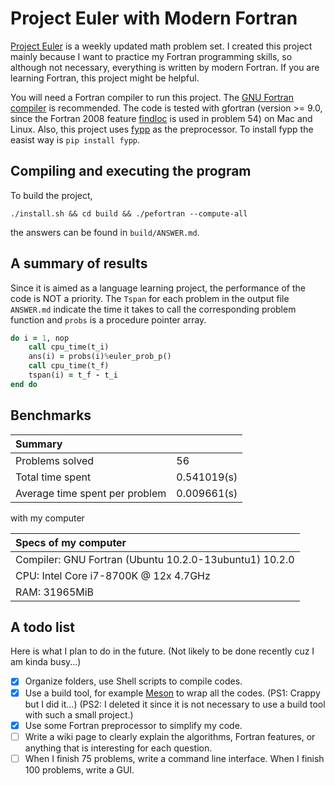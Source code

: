 # Project Euler with Modern Fortran

[Project Euler](https://projecteuler.net/about) is a weekly updated math problem set. I created this project mainly because I want to practice my Fortran programming skills, so although not necessary, everything is written by modern Fortran. If you are learning Fortran, this project might be helpful.

You will need a Fortran compiler to run this project. The [GNU Fortran compiler](https://gcc.gnu.org/fortran/) is recommended. The code is tested with gfortran (version >= 9.0, since the Fortran 2008 feature [findloc](https://gcc.gnu.org/onlinedocs/gfortran/FINDLOC.html) is used in problem 54) on Mac and Linux. Also, this project uses [fypp](https://github.com/aradi/fypp) as the preprocessor. To install fypp the easist way is `pip install fypp`.

## Compiling and executing the program

To build the project,

```shell
./install.sh && cd build && ./pefortran --compute-all
```

the answers can be found in `build/ANSWER.md`.

## A summary of results

Since it is aimed as a language learning project, the performance of the code is NOT a priority. The `Tspan` for each problem in the output file `ANSWER.md` indicate the time it takes to call the corresponding problem function and `probs` is a procedure pointer array.

```fortran
do i = 1, nop
    call cpu_time(t_i)
    ans(i) = probs(i)%euler_prob_p()
    call cpu_time(t_f)
    tspan(i) = t_f - t_i
end do
```


## Benchmarks

| Summary                        |               |
|:-------------------------------|:--------------|
| Problems solved                |   56          |
| Total time spent               |   0.541019(s) |
| Average time spent per problem |   0.009661(s) |

with my computer 

|Specs of my computer                                           |
|:--------------------------------------------------------------|
|Compiler: GNU Fortran (Ubuntu 10.2.0-13ubuntu1) 10.2.0         |
|CPU: Intel Core i7-8700K @ 12x 4.7GHz                          |
|RAM: 31965MiB                                                  |


## A todo list

Here is what I plan to do in the future. (Not likely to be done recently cuz I am kinda busy...)

- [x] Organize folders, use Shell scripts to compile codes.
- [x] Use a build tool, for example [Meson](https://mesonbuild.com/) to wrap all the codes. (PS1: Crappy but I did it...) (PS2: I deleted it since it is not necessary to use a build tool with such a small project.)
- [x] Use some Fortran preprocessor to simplify my code.
- [ ] Write a wiki page to clearly explain the algorithms, Fortran features, or anything that is interesting for each question.
- [ ] When I finish 75 problems, write a command line interface. When I finish 100 problems, write a GUI.
